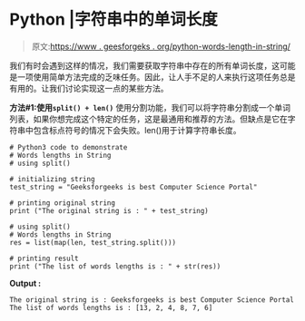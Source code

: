 # Python |字符串中的单词长度

> 原文:[https://www . geesforgeks . org/python-words-length-in-string/](https://www.geeksforgeeks.org/python-words-lengths-in-string/)

我们有时会遇到这样的情况，我们需要获取字符串中存在的所有单词长度，这可能是一项使用简单方法完成的乏味任务。因此，让人手不足的人来执行这项任务总是有用的。让我们讨论实现这一点的某些方法。

**方法#1:使用`split() + len()`**
使用分割功能，我们可以将字符串分割成一个单词列表，如果你想完成这个特定的任务，这是最通用和推荐的方法。但缺点是它在字符串中包含标点符号的情况下会失败。len()用于计算字符串长度。

```
# Python3 code to demonstrate 
# Words lengths in String
# using split()

# initializing string 
test_string = "Geeksforgeeks is best Computer Science Portal"

# printing original string
print ("The original string is : " + test_string)

# using split()
# Words lengths in String
res = list(map(len, test_string.split()))

# printing result
print ("The list of words lengths is : " + str(res))
```

**Output :**

```
The original string is : Geeksforgeeks is best Computer Science Portal
The list of words lengths is : [13, 2, 4, 8, 7, 6]

```